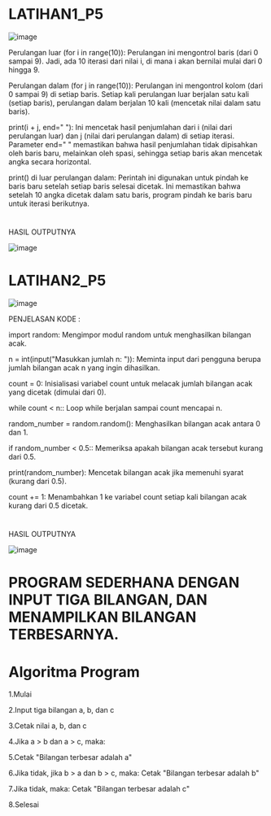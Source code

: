 # LATIHAN1_P5

![image](https://github.com/user-attachments/assets/37001fa5-86ed-45b2-9b0b-328568a73e4c)

Perulangan luar (for i in range(10)):
Perulangan ini mengontrol baris (dari 0 sampai 9). Jadi, ada 10 iterasi dari nilai i, di mana i akan bernilai mulai dari 0 hingga 9.

Perulangan dalam (for j in range(10)):
Perulangan ini mengontrol kolom (dari 0 sampai 9) di setiap baris. Setiap kali perulangan luar berjalan satu kali (setiap baris), perulangan dalam berjalan 10 kali (mencetak nilai dalam satu baris).

print(i + j, end=" "):
Ini mencetak hasil penjumlahan dari i (nilai dari perulangan luar) dan j (nilai dari perulangan dalam) di setiap iterasi. Parameter end=" " memastikan bahwa hasil penjumlahan tidak dipisahkan oleh baris baru, melainkan oleh spasi, sehingga setiap baris akan mencetak angka secara horizontal.

print() di luar perulangan dalam:
Perintah ini digunakan untuk pindah ke baris baru setelah setiap baris selesai dicetak. Ini memastikan bahwa setelah 10 angka dicetak dalam satu baris, program pindah ke baris baru untuk iterasi berikutnya.
#
HASIL OUTPUTNYA

![image](https://github.com/user-attachments/assets/e37545fa-9bdf-412a-81b6-c3b446640dfb)

#

# LATIHAN2_P5

![image](https://github.com/user-attachments/assets/5198d7d4-0bfe-4d33-a665-b5f92288b3d2)

PENJELASAN KODE :

import random:
Mengimpor modul random untuk menghasilkan bilangan acak.

n = int(input("Masukkan jumlah n: ")):
Meminta input dari pengguna berupa jumlah bilangan acak n yang ingin dihasilkan.

count = 0:
Inisialisasi variabel count untuk melacak jumlah bilangan acak yang dicetak (dimulai dari 0).

while count < n::
Loop while berjalan sampai count mencapai n.

random_number = random.random():
Menghasilkan bilangan acak antara 0 dan 1.

if random_number < 0.5::
Memeriksa apakah bilangan acak tersebut kurang dari 0.5.

print(random_number):
Mencetak bilangan acak jika memenuhi syarat (kurang dari 0.5).

count += 1:
Menambahkan 1 ke variabel count setiap kali bilangan acak kurang dari 0.5 dicetak.
#
HASIL OUTPUTNYA

![image](https://github.com/user-attachments/assets/81503d2c-c9fe-4e52-8fdd-7bd674e14b1a)

#

# PROGRAM SEDERHANA DENGAN INPUT TIGA BILANGAN, DAN MENAMPILKAN BILANGAN TERBESARNYA.

# Algoritma Program

1.Mulai

2.Input tiga bilangan a, b, dan c

3.Cetak nilai a, b, dan c

4.Jika a > b dan a > c, maka:

5.Cetak "Bilangan terbesar adalah a"

6.Jika tidak, jika b > a dan b > c, maka: Cetak "Bilangan terbesar adalah b"

7.Jika tidak, maka: Cetak "Bilangan terbesar adalah c"

8.Selesai


